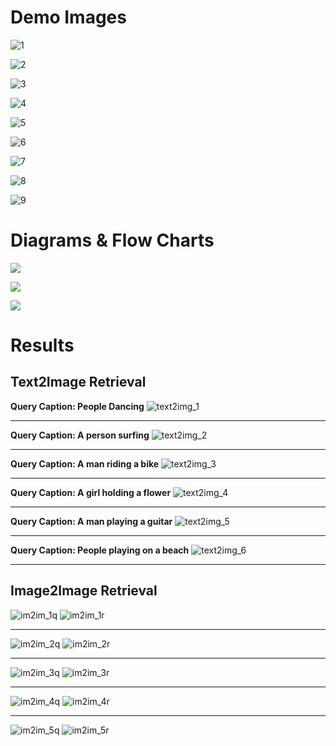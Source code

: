 # Demo Images

![1](./DemoImages/1.png)

![2](./DemoImages/2.png)

![3](./DemoImages/3.png)

![4](./DemoImages/4.png)

![5](./DemoImages/5.png)

![6](./DemoImages/6.png)

![7](./DemoImages/7.png)

![8](./DemoImages/8.png)

![9](./DemoImages/9.png)


# Diagrams & Flow Charts

![](./DemoImages/Diagram-1.png)

![](./DemoImages/Diagram-2.png)

![](./DemoImages/FlowChart.png)


# Results

## Text2Image Retrieval

**Query Caption: People Dancing**
![text2img_1](./results/text2img_1.png)
***
**Query Caption: A person surfing**
![text2img_2](./results/text2img_2.png)
***
**Query Caption: A man riding a bike**
![text2img_3](./results/text2img_3.png)
***
**Query Caption: A girl holding a flower**
![text2img_4](./results/text2img_4.png)
***
**Query Caption: A man playing a guitar**
![text2img_5](./results/text2img_5.png)
***
**Query Caption: People playing on a beach**
![text2img_6](./results/text2img_6.png)
***


## Image2Image Retrieval

![im2im_1q](./results/im2im_1q.png)
![im2im_1r](./results/im2im_1r.png)
***
![im2im_2q](./results/im2im_2q.png)
![im2im_2r](./results/im2im_2r.png)
***
![im2im_3q](./results/im2im_3q.png)
![im2im_3r](./results/im2im_3r.png)
***
![im2im_4q](./results/im2im_4q.png)
![im2im_4r](./results/im2im_4r.png)
***
![im2im_5q](./results/im2im_5q.png)
![im2im_5r](./results/im2im_5r.png)
